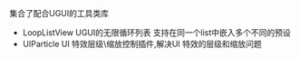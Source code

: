 集合了配合UGUI的工具类库
- LoopListView
UGUI的无限循环列表
支持在同一个list中嵌入多个不同的预设
- UIParticle
  UI 特效层级\缩放控制插件,解决UI 特效的层级和缩放问题
  
